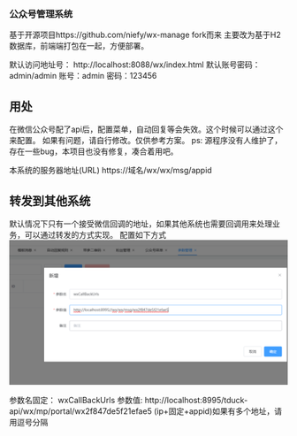 ### 公众号管理系统
基于开源项目https://github.com/niefy/wx-manage fork而来
主要改为基于H2数据库，前端端打包在一起，方便部署。

默认访问地址号： http://localhost:8088/wx/index.html
默认账号密码： admin/admin
账号：admin
密码：123456

## 用处
在微信公众号配了api后，配置菜单，自动回复等会失效。这个时候可以通过这个来配置。
如果有问题，请自行修改。仅供参考方案。
ps: 源程序没有人维护了，存在一些bug，本项目也没有修复，凑合着用吧。

本系统的服务器地址(URL)
https://域名/wx/wx/msg/appid



## 转发到其他系统

默认情况下只有一个接受微信回调的地址，如果其他系统也需要回调用来处理业务，可以通过转发的方式实现。
配置如下方式
![img.png](img.png)

参数名固定： wxCallBackUrls 
参数值: http://localhost:8995/tduck-api/wx/mp/portal/wx2f847de5f21efae5 (ip+固定+appid)如果有多个地址，请用逗号分隔
